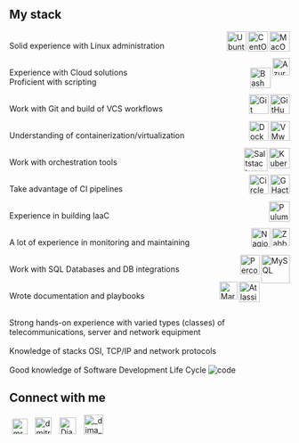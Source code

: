 <!-- ## GitHub Stats

![Visitors](https://visitor-badge.glitch.me/badge?page_id=dima-diachenko&left_text=Visitors)
![Followers](https://img.shields.io/github/followers/dima-diachenko?label=Followers&style=flat-square)

![Statistics](https://github-readme-stats.vercel.app/api?username=dima-diachenko&count_private=true&show_icons=true&theme=default&hide=contribs,prs,stars&custom_title=Statistics) -->
## My stack

<img src="assets/MacOS.png" alt="MacOS" height="36" align="right"/><img src="assets/CentOS.png" alt="CentOS" height="36" align="right"/><img src="assets/Ubuntu.png" alt="Ubuntu" height="35" align="right"/>
<br>
Solid experience with Linux administration

<img src="assets/Azure.png" alt="Azure" height="31" align="right"/>
<br>
Experience with Cloud solutions


<img src="assets/Bash.png" alt="Bash" height="37" align="right"/>
<br>
Proficient with scripting

<img src="assets/GitHub.png" alt="GitHub" height="35" align="right"/><img src="assets/Git.png" alt="Git" height="35" align="right"/>
<br>
Work with Git and build of VCS workflows

<img src="assets/VMware.png" alt="VMware" height="35" align="right"/><img src="assets/Docker.png" alt="Docker" height="35" align="right"/>
<br>
Understanding of containerization/virtualization

<img src="assets/Kubernetes.png" alt="Kubernetes" height="37" align="right"/><img src="assets/Saltstack.png" alt="Saltstack" height="42" align="right"/>
<br>
Work with orchestration tools

<img src="assets/GHactions.png" alt="GHactions" height="35" align="right"/><img src="assets/CircleCI.png" alt="CircleCI" height="35" align="right"/>
<br>
Take advantage of CI pipelines

<img src="assets/Pulumi.png" alt="Pulumi" height="37" align="right"/>
<br>
Experience in building IaaC

<img src="assets/Zabbix.png" alt="Zabbix" height="32" align="right"/><img src="assets/Nagios.png" alt="Nagios" height="34" align="right"/>
<br>
A lot of experience in monitoring and maintaining

<img src="assets/MySQL.png" alt="MySQL" height="51" align="right"/><img src="assets/Percona.png" alt="Percona" height="35" align="right"/>
<br>
Work with SQL Databases and DB integrations

<img src="assets/Atlassian.png" alt="Atlassian" height="37" align="right"/><img src="assets/Markdown.png" alt="Markdown" height="32" align="right"/>
<br>
Wrote documentation and playbooks

<br>
Strong hands-on experience with varied types (classes) of telecommunications, server and network equipment

<br>
<br>
Knowledge of stacks OSI, TCP/IP and network protocols

<br>
<br>
Good knowledge of Software Development Life Cycle

<img src="assets/code.gif" alt="code"/>

## Connect with me

<a href="mailto:mr.dima.diachenko@gmail.com" target="blank"><img src="assets/Gmail.png" alt="mr.dmitriy.diachenko@gmail.com" height="27.5" hspace="5"/></a>
<a href="https://www.linkedin.com/in/dima-diachenko-96a312176" target="blank"><img src="assets/Linkedin.png" alt="dmitriy-diachenko-96a312176" height="30" hspace="5"/></a>
<a href="https://fb.com/DiachenkoDima" target="blank"><img src="assets/Facebook.png" alt="DiachenkoDima" height="30" hspace="5"/></a>
<a href="https://instagram.com/_dima_diachenko" target="blank"><img src="assets/Instagram.png" alt="_dima_diachenko" height="35" hspace="5"/></a>